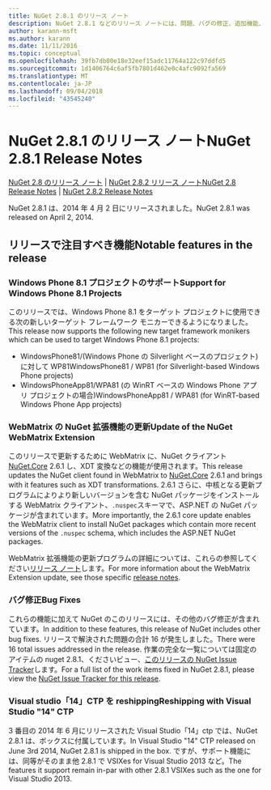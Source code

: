 ```yaml
---
title: NuGet 2.8.1 のリリース ノート
description: NuGet 2.8.1 などのリリース ノートには、問題、バグの修正、追加機能、および Dcr が知られています。
author: karann-msft
ms.author: karann
ms.date: 11/11/2016
ms.topic: conceptual
ms.openlocfilehash: 39fb7db00e18e32eef15adc11764a122c97ddfd5
ms.sourcegitcommit: 1d1406764c6af5fb7801d462e0c4afc9092fa569
ms.translationtype: MT
ms.contentlocale: ja-JP
ms.lasthandoff: 09/04/2018
ms.locfileid: "43545240"
---
```

# <a name="nuget-281-release-notes"></a><span data-ttu-id="20890-103">NuGet 2.8.1 のリリース ノート</span><span class="sxs-lookup"><span data-stu-id="20890-103">NuGet 2.8.1 Release Notes</span></span>

<span data-ttu-id="20890-104">[NuGet 2.8 のリリース ノート](../release-notes/nuget-2.8.md) | [NuGet 2.8.2 リリース ノート](../release-notes/nuget-2.8.2.md)</span><span class="sxs-lookup"><span data-stu-id="20890-104">[NuGet 2.8 Release Notes](../release-notes/nuget-2.8.md) | [NuGet 2.8.2 Release Notes](../release-notes/nuget-2.8.2.md)</span></span>

<span data-ttu-id="20890-105">NuGet 2.8.1 は、2014 年 4 月 2 日にリリースされました。</span><span class="sxs-lookup"><span data-stu-id="20890-105">NuGet 2.8.1 was released on April 2, 2014.</span></span>

## <a name="notable-features-in-the-release"></a><span data-ttu-id="20890-106">リリースで注目すべき機能</span><span class="sxs-lookup"><span data-stu-id="20890-106">Notable features in the release</span></span>

### <a name="support-for-windows-phone-81-projects"></a><span data-ttu-id="20890-107">Windows Phone 8.1 プロジェクトのサポート</span><span class="sxs-lookup"><span data-stu-id="20890-107">Support for Windows Phone 8.1 Projects</span></span>
<span data-ttu-id="20890-108">このリリースでは、Windows Phone 8.1 をターゲット プロジェクトに使用できる次の新しいターゲット フレームワーク モニカーできるようになりました。</span><span class="sxs-lookup"><span data-stu-id="20890-108">This release now supports the following new target framework monikers which can be used to target Windows Phone 8.1 projects:</span></span>

* <span data-ttu-id="20890-109">WindowsPhone81/(Windows Phone の Silverlight ベースのプロジェクト) に対して WP81</span><span class="sxs-lookup"><span data-stu-id="20890-109">WindowsPhone81 / WP81 (for Silverlight-based Windows Phone projects)</span></span>
* <span data-ttu-id="20890-110">WindowsPhoneApp81/WPA81 (の WinRT ベースの Windows Phone アプリ プロジェクトの場合)</span><span class="sxs-lookup"><span data-stu-id="20890-110">WindowsPhoneApp81 / WPA81 (for WinRT-based Windows Phone App projects)</span></span>

### <a name="update-of-the-nuget-webmatrix-extension"></a><span data-ttu-id="20890-111">WebMatrix の NuGet 拡張機能の更新</span><span class="sxs-lookup"><span data-stu-id="20890-111">Update of the NuGet WebMatrix Extension</span></span>
<span data-ttu-id="20890-112">このリリースで更新するために WebMatrix に、NuGet クライアント[NuGet.Core](https://www.nuget.org/packages/Nuget.Core/2.6.1) 2.6.1 し、XDT 変換などの機能が使用されます。</span><span class="sxs-lookup"><span data-stu-id="20890-112">This release updates the NuGet client found in WebMatrix to [NuGet.Core](https://www.nuget.org/packages/Nuget.Core/2.6.1) 2.6.1 and brings with it features such as XDT transformations.</span></span> <span data-ttu-id="20890-113">2.6.1 さらに、中核となる更新プログラムによりより新しいバージョンを含む NuGet パッケージをインストールする WebMatrix クライアント、`.nuspec`スキーマで、ASP.NET の NuGet パッケージが含まれています。</span><span class="sxs-lookup"><span data-stu-id="20890-113">More importantly, the 2.6.1 core update enables the WebMatrix client to install NuGet packages which contain more recent versions of the `.nuspec` schema, which includes the ASP.NET NuGet packages.</span></span>

<span data-ttu-id="20890-114">WebMatrix 拡張機能の更新プログラムの詳細については、これらの参照してください[リリース ノート](../release-notes/nuget-2.6.1-for-WebMatrix.md)します。</span><span class="sxs-lookup"><span data-stu-id="20890-114">For more information about the WebMatrix Extension update, see those specific [release notes](../release-notes/nuget-2.6.1-for-WebMatrix.md).</span></span>

### <a name="bug-fixes"></a><span data-ttu-id="20890-115">バグ修正</span><span class="sxs-lookup"><span data-stu-id="20890-115">Bug Fixes</span></span>
<span data-ttu-id="20890-116">これらの機能に加えて NuGet のこのリリースには、その他のバグ修正が含まれています。</span><span class="sxs-lookup"><span data-stu-id="20890-116">In addition to these features, this release of NuGet includes other bug fixes.</span></span> <span data-ttu-id="20890-117">リリースで解決された問題の合計 16 が発生しました。</span><span class="sxs-lookup"><span data-stu-id="20890-117">There were 16 total issues addressed in the release.</span></span> <span data-ttu-id="20890-118">作業の完全な一覧については固定のアイテムの nuget 2.8.1、くださいビュー、[このリリースの NuGet Issue Tracker](https://nuget.codeplex.com/workitem/list/advanced?keyword=&status=All&type=All&priority=All&release=NuGet%202.8.1&assignedTo=All&component=All&sortField=LastUpdatedDate&sortDirection=Descending&page=0&reasonClosed=All)します。</span><span class="sxs-lookup"><span data-stu-id="20890-118">For a full list of the work items fixed in NuGet 2.8.1, please view the [NuGet Issue Tracker for this release](https://nuget.codeplex.com/workitem/list/advanced?keyword=&status=All&type=All&priority=All&release=NuGet%202.8.1&assignedTo=All&component=All&sortField=LastUpdatedDate&sortDirection=Descending&page=0&reasonClosed=All).</span></span>

### <a name="reshipping-with-visual-studio-14-ctp"></a><span data-ttu-id="20890-119">Visual studio「14」CTP を reshipping</span><span class="sxs-lookup"><span data-stu-id="20890-119">Reshipping with Visual Studio "14" CTP</span></span>
<span data-ttu-id="20890-120">3 番目の 2014 年 6 月にリリースされた Visual Studio「14」ctp では、NuGet 2.8.1 は、ボックスに付属しています。</span><span class="sxs-lookup"><span data-stu-id="20890-120">In Visual Studio "14" CTP released on June 3rd 2014, NuGet 2.8.1 is shipped in the box.</span></span> <span data-ttu-id="20890-121">ですが、サポート機能には、同等がそのまま他 2.8.1 で VSIXes for Visual Studio 2013 など。</span><span class="sxs-lookup"><span data-stu-id="20890-121">The features it support remain in-par with other 2.8.1 VSIXes such as the one for Visual Studio 2013.</span></span>
